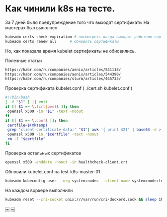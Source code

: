 # Как чинили  k8s на тесте.

За 7 дней было предупреждение того что выходят сертификаты
На мастерах был выполнен 

```bash
kubeadm certs check-expiration # посмотреть когда выходит действия сертификата
kubeadm certs renew	all      # обновить сертификаты
```

Но, как показала время kubelet сертификаты не обновились.

Полезные статьи
```bash
https://habr.com/ru/companies/aenix/articles/541118/
https://habr.com/ru/companies/aenix/articles/544390/
https://habr.com/ru/companies/slurm/articles/465733/
```

Проверка сертификата kubelet.conf  ( ./cert.sh kubelet.conf )

```bash
#!/bin/bash
[ -f "$1" ] || exit
if [[ $1 =~ \.(crt|pem)$ ]]; then
 openssl x509 -in "$1" -text -noout
fi
if [[ $1 =~ \.conf$ ]]; then
 certfile=$(mktemp)
 grep 'client-certificate-data:' "$1"| awk '{ print $2}' | base64 -d > "$certfile"
 openssl x509 -in "$certfile" -text -noout
 rm -f "$certfile"
fi
```

Проверка остальных сертификатов
```bash
openssl x509 -enddate -noout -in healthcheck-client.crt
```

Обновили kubelet.conf на test-k8s-master-01
```bash
kubeadm kubeconfig user --org system:nodes --client-name system:node:test-k8s-master-01 --config /etc/kubernetes/initconfiguration.yml > /etc/kubernetes/kubelet.conf
```


На каждом воркере выполнили
```bash
kubeadm reset --cri-socket unix:///var/run/cri-dockerd.sock && sleep 10 && kubeadm join 192.168.216.100:8443 --token u25jnt.w72mvlq4ubvf5vr8 --discovery-token-ca-cert-hash sha256:3d18bce50a2170b90c670ed691f49c6b87ab3f9be49e7336acf830e2a3bb6e4a --cri-socket unix:///var/run/cri-dockerd.sock00:30
```
￼
￼



